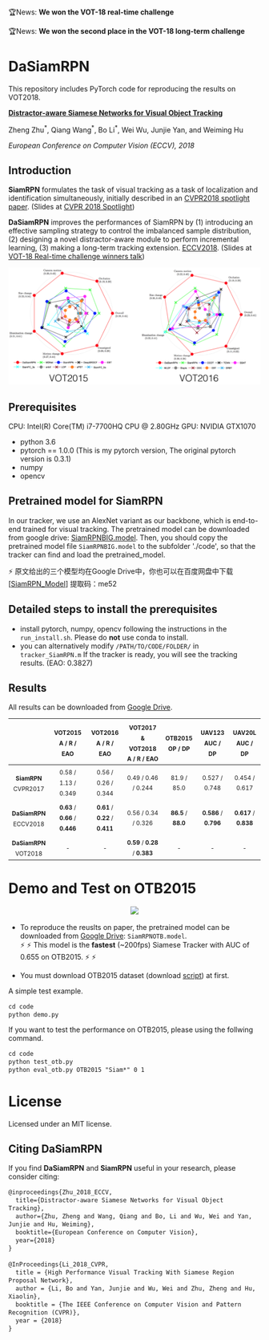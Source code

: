 :trophy:News: **We won the VOT-18 real-time challenge**

:trophy:News: **We won the second place in the VOT-18 long-term challenge**

# DaSiamRPN

This repository includes PyTorch code for reproducing the results on VOT2018.

[**Distractor-aware Siamese Networks for Visual Object Tracking**](https://arxiv.org/pdf/1808.06048.pdf)  

Zheng Zhu<sup>\*</sup>, Qiang Wang<sup>\*</sup>, Bo Li<sup>\*</sup>, Wei Wu, Junjie Yan, and Weiming Hu 

*European Conference on Computer Vision (ECCV), 2018*



## Introduction

**SiamRPN** formulates the task of visual tracking as a task of localization and identification simultaneously, initially described in an [CVPR2018 spotlight paper](http://openaccess.thecvf.com/content_cvpr_2018/papers/Li_High_Performance_Visual_CVPR_2018_paper.pdf). (Slides at [CVPR 2018 Spotlight](https://drive.google.com/open?id=1OGIOUqANvYfZjRoQfpiDqhPQtOvPCpdq))

**DaSiamRPN** improves the performances of SiamRPN by (1) introducing an effective sampling strategy to control the imbalanced sample distribution, (2) designing a novel distractor-aware module to perform incremental learning, (3) making a long-term tracking extension. [ECCV2018](https://arxiv.org/pdf/1808.06048.pdf). (Slides at [VOT-18 Real-time challenge winners talk](https://drive.google.com/open?id=1dsEI2uYHDfELK0CW2xgv7R4QdCs6lwfr))

<div align="center">
  <img src="votresult.png" width="700px" />
</div>

## Prerequisites

CPU: Intel(R) Core(TM) i7-7700HQ CPU @ 2.80GHz
GPU: NVIDIA GTX1070

- python 3.6
- pytorch == 1.0.0 (This is my pytorch version, The original pytorch version is 0.3.1)
- numpy
- opencv


## Pretrained model for SiamRPN

In our tracker, we use an AlexNet variant as our backbone, which is end-to-end trained for visual tracking.
The pretrained model can be downloaded from google drive: [SiamRPNBIG.model](https://drive.google.com/file/d/1-vNVZxfbIplXHrqMHiJJYWXYWsOIvGsf/view?usp=sharing).
Then, you should copy the pretrained model file `SiamRPNBIG.model` to the subfolder './code', so that the tracker can find and load the pretrained_model.



:zap:  原文给出的三个模型均在Google Drive中，你也可以在百度网盘中下载 [[SiamRPN_Model](https://pan.baidu.com/s/1WY6_cdjR2_I_36LjfE7Rwg)] 提取码：me52


## Detailed steps to install the prerequisites

- install pytorch, numpy, opencv following the instructions in the `run_install.sh`. Please do **not** use conda to install.
- you can alternatively modify `/PATH/TO/CODE/FOLDER/` in `tracker_SiamRPN.m` 
  If the tracker is ready, you will see the tracking results. (EAO: 0.3827)


## Results
All results can be downloaded from [Google Drive](https://drive.google.com/drive/folders/1HJOvl_irX3KFbtfj88_FVLtukMI1GTCR?usp=sharing).

| | <sub>VOT2015</br>A / R / EAO</sub> | <sub>VOT2016</br>A / R / EAO</sub> | <sub>VOT2017 & VOT2018</br>A / R / EAO</sub> | <sub>OTB2015</br>OP / DP</sub> | <sub>UAV123</br>AUC / DP</sub> | <sub>UAV20L</br>AUC / DP</sub> |
| :-: | :-: | :-: | :-: | :-: | :-: | :-: |
| <sub> **SiamRPN** </br> CVPR2017 </sub> | <sub>0.58 / 1.13 / 0.349<sub> | <sub>0.56 / 0.26 / 0.344<sub> | <sub>0.49 / 0.46 / 0.244<sub> | <sub>81.9 / 85.0<sub> | <sub>0.527 / 0.748<sub> | <sub>0.454 / 0.617<sub> |
| <sub> **DaSiamRPN** </br> ECCV2018 </sub> | <sub>**0.63** / **0.66** / **0.446**<sub> | <sub>**0.61** / **0.22** / **0.411**<sub> | <sub>0.56 / 0.34 / 0.326<sub> | <sub>**86.5** / **88.0**<sub> | <sub>**0.586** / **0.796**<sub> | <sub>**0.617** / **0.838**<sub> |
| <sub> **DaSiamRPN** </br> VOT2018 </sub> | <sub>-<sub> | <sub>-<sub>  | <sub>**0.59** / **0.28** / **0.383**<sub> | <sub>-<sub> | <sub>-<sub> | <sub>-<sub> |


# Demo and Test on OTB2015
<div align="center">
  <img src="code/data/bag.gif" width="400px" />
</div>

- To reproduce the reuslts on paper, the pretrained model can be downloaded from [Google Drive](https://drive.google.com/open?id=1BtIkp5pB6aqePQGlMb2_Z7bfPy6XEj6H): `SiamRPNOTB.model`. <br />
:zap: :zap: This model is the **fastest** (~200fps) Siamese Tracker with AUC of 0.655 on OTB2015. :zap: :zap: 

- You must download OTB2015 dataset (download [script](code/data/get_otb_data.sh)) at first.

A simple test example.

```
cd code
python demo.py
```

If you want to test the performance on OTB2015, please using the follwing command.

```
cd code
python test_otb.py
python eval_otb.py OTB2015 "Siam*" 0 1
```


# License
Licensed under an MIT license.


## Citing DaSiamRPN

If you find **DaSiamRPN** and **SiamRPN** useful in your research, please consider citing:

```
@inproceedings{Zhu_2018_ECCV,
  title={Distractor-aware Siamese Networks for Visual Object Tracking},
  author={Zhu, Zheng and Wang, Qiang and Bo, Li and Wu, Wei and Yan, Junjie and Hu, Weiming},
  booktitle={European Conference on Computer Vision},
  year={2018}
}

@InProceedings{Li_2018_CVPR,
  title = {High Performance Visual Tracking With Siamese Region Proposal Network},
  author = {Li, Bo and Yan, Junjie and Wu, Wei and Zhu, Zheng and Hu, Xiaolin},
  booktitle = {The IEEE Conference on Computer Vision and Pattern Recognition (CVPR)},
  year = {2018}
}
```
